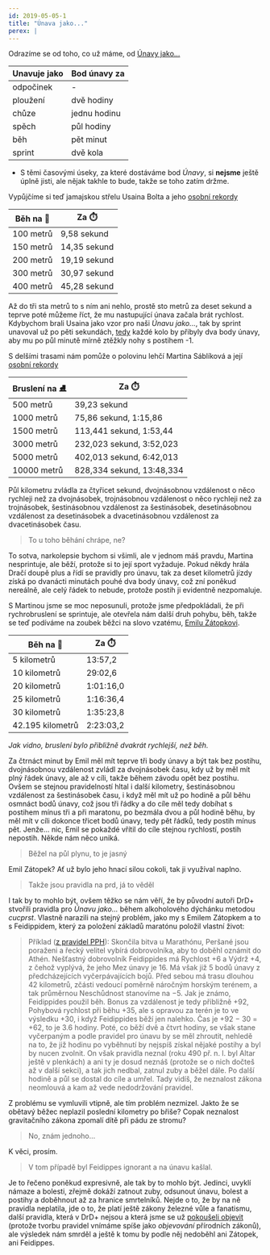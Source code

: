```yaml
---
id: 2019-05-05-1
title: "Únava jako..."
perex: |
---
```


Odrazíme se od toho, co už máme, od [Únavy jako...](https://pph.drdplus.info/?trial=1#tabulka_unavy_z_pohybu)

| Unavuje jako | Bod únavy za |
|-----|----|
| odpočinek | - |
| ploužení | dvě hodiny |
| chůze | jednu hodinu |
| spěch | půl hodiny |
| běh | pět minut |
| sprint | dvě kola |

- S těmi časovými úseky, za které dostáváme bod *Únavy*, si **nejsme** ještě úplně jisti, ale nějak takhle to bude, takže se toho zatím držme.

Vypůjčíme si teď jamajskou střelu Usaina Bolta a jeho [osobní rekordy](https://cs.wikipedia.org/wiki/Usain_Bolt#Osobn%C3%AD_rekordy)

| Běh na 👟| Za ⏱️ |
|--------|--------|
| 100 metrů | 9,58 sekund |
| 150 metrů | 14,35 sekund |
| 200 metrů | 19,19 sekund |
| 300 metrů | 30,97 sekund |
| 400 metrů | 45,28 sekund |

Až do tři sta metrů to s ním ani nehlo, prostě sto metrů za deset sekund a teprve poté můžeme říct, že mu nastupující únava začala brát rychlost. Kdybychom brali Usaina jako vzor pro naši *Únavu jako...*, tak by sprint unavoval už po pěti sekundách, [tedy](https://pph.drdplus.info/?trial=1#tabulka_casu) každé kolo by přibyly dva body únavy, aby mu po půl minutě mírně ztěžkly nohy s postihem -1.

S delšími trasami nám pomůže o polovinu lehčí Martina Sáblíková a její [osobní rekordy](https://cs.wikipedia.org/wiki/Martina_S%C3%A1bl%C3%ADkov%C3%A1#Osobn%C3%AD_rekordy)

| Bruslení na ⛸️| Za ⏱️ |
|--------|--------|
| 500 metrů | 39,23 sekund |
| 1000 metrů | 75,86 sekund, 1:15,86 |
| 1500 metrů | 113,441 sekund, 1:53,44 |
| 3000 metrů | 232,023 sekund, 3:52,023 |
| 5000 metrů | 402,013 sekund, 6:42,013 |
| 10000 metrů | 828,334 sekund, 13:48,334 |

Půl kilometru zvládla za čtyřicet sekund, dvojnásobnou vzdálenost o něco rychleji než za dvojnásobek, trojnásobnou vzdálenost o něco rychleji než za trojnásobek, šestinásobnou vzdálenost za šestinásobek, desetinásobnou vzdálenost za desetinásobek a dvacetinásobnou vzdálenost za dvacetinásobek času.

> To u toho běhání chrápe, ne?

To sotva, narkolepsie bychom si všimli, ale v jednom máš pravdu, Martina nesprintuje, ale běží, protože si to její sport vyžaduje. Pokud někdy hrála Dračí doupě plus a řídí se pravidly pro únavu, tak za deset kilometrů jízdy získá po dvanácti minutách pouhé dva body únavy, což zní poněkud nereálně, ale celý řádek to nebude, protože postih ji evidentně nezpomaluje.

S Martinou jsme se moc neposunuli, protože jsme předpokládali, že při rychrobruslení se sprintuje, ale otevřela nám další druh pohybu, běh, takže se teď podíváme na zoubek běžci na slovo vzatému, [Emilu Zátopkovi](https://cs.wikipedia.org/wiki/Emil_Z%C3%A1topek#P%C5%99ehled_%C3%BAsp%C4%9Bch%C5%AF).

| Běh na 👟| Za ⏱️ |
|---|---|
| 5 kilometrů | 13:57,2 |
| 10 kilometrů | 29:02,6 |
| 20 kilometrů | 1:01:16,0 |
| 25 kilometrů | 1:16:36,4 |
| 30 kilometrů | 1:35:23,8 |
| 42.195 kilometrů | 2:23:03,2 |

*Jak vidno, bruslení bylo přibližně dvakrát rychlejší, než běh.*

Za čtrnáct minut by Emil měl mít teprve tři body únavy a být tak bez postihu, dvojnásobnou vzdálenost zvládl za dvojnásobek času, kdy už by měl mít plný řádek únavy, ale až v cíli, takže během závodu opět bez postihu. Ovšem se stejnou pravidelností hltal i další kilometry, šestinásobnou vzdálenost za šestinásobek času, i když měl mít už po hodině a půl běhu osmnáct bodů únavy, což jsou tři řádky a do cíle měl tedy dobíhat s postihem mínus tři a při maratonu, po bezmála dvou a půl hodině běhu, by měl mít v cíli dokonce třicet bodů únavy, tedy pět řádků, tedy postih mínus pět. Jenže... nic, Emil se pokaždé vřítil do cíle stejnou rychlostí, postih nepostih. Někde nám něco uniká.

> Běžel na půl plynu, to je jasný

Emil Zátopek? Ať už bylo jeho hnací silou cokoli, tak ji využíval naplno.

> Takže jsou pravidla na prd, já to věděl

I tak by to mohlo být, ovšem těžko se nám věří, že by původní autoři DrD+ stvořili pravidla pro *Únavu jako...* během alkoholového dýchánku metodou *cucprst*. Vlastně narazili na stejný problém, jako my s Emilem Zátopkem a to s Feidippidem, který za položení základů maratónu položil vlastní život:

> Příklad ([z pravidel PPH](http://pph.drdplus.loc/#vypocet_rychlosti_z_bonusu_vzdalenosti_a_casu)): Skončila bitva u Marathónu, Peršané jsou poraženi a řecký velitel vybírá dobrovolníka, aby to doběhl oznámit do Athén. Nešťastný dobrovolník Feidippides má Rychlost +6 a Výdrž +4, z čehož vyplývá, že jeho Mez únavy je 16. Má však již 5 bodů únavy z předcházejících vyčerpávajících bojů. Před sebou má trasu dlouhou 42 kilometrů, zčásti vedoucí poměrně náročným horským terénem, a tak průměrnou Neschůdnost stanovíme na −5. Jak je známo, Feidippides použil běh. Bonus za vzdálenost je tedy přibližně +92, Pohybová rychlost při běhu +35, ale s opravou za terén je to ve výsledku +30, i když Feidippides běží jen nalehko. Čas je +92 − 30 = +62, to je 3.6 hodiny. Poté, co běží dvě a čtvrt hodiny, se však stane vyčerpaným a podle pravidel pro únavu by se měl zhroutit, nehledě na to, že již hodinu po vyběhnutí by nejspíš získal nějaké postihy a byl by nucen zvolnit. On však pravidla neznal (roku 490 př. n. l. byl Altar ještě v plenkách) a ani ty je dosud neznáš (protože se o nich dočteš až v další sekci), a tak jich nedbal, zatnul zuby a běžel dále. Po další hodině a půl se dostal do cíle a umřel. Tady vidíš, že neznalost zákona neomlouvá a kam až vede nedodržování pravidel.

Z problému se vymluvili vtipně, ale tím problém nezmizel. Jakto že se obětavý běžec neplazil poslední kilometry po břiše? Copak neznalost gravitačního zákona zpomalí dítě při pádu ze stromu?

> No, znám jednoho...

K věci, prosím.

> V tom případě byl Feidippes ignorant a na únavu kašlal.

Je to řečeno poněkud expresivně, ale tak by to mohlo být. Jedinci, uvyklí námaze a bolesti, zřejmě dokáží zatnout zuby, odsunout únavu, bolest a postihy a doběhnout až za hranice smrtelníků. Nejde o to, že by na ně pravidla neplatila, jde o to, že platí ještě zákony železné vůle a fanatismu, další pravidla, která v DrD+ nejsou a která jsme se už [pokoušeli objevit](2018-11-30-unaveny_vul.md#Závěrem) (protože tvorbu pravidel vnímáme spíše jako *objevování* přírodních zákonů), ale výsledek nám smrděl a ještě k tomu by podle něj nedoběhl ani Zátopek, ani Feidippes.
